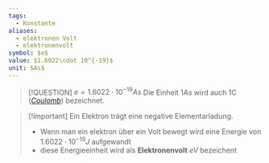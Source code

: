 ```yaml
---
tags:
  - Konstante
aliases:
  - elektronen Volt
  - elektronenvolt
symbol: $e$
value: $1.6022\cdot 10^{-19}$
unit: $As$
---
```


> [!QUESTION] $e = 1.6022\cdot 10^{-19} As$
> Die Einheit $1As$ wird auch $1 \mathrm{C}$ (*[Coulomb](../../Elektrotechnik/Coulomb-Kraft.md)*) bezeichnet.

> [!important] Ein Elektron trägt eine negative Elementarladung.
> 
> - Wenn man ein elektron über ein Volt bewegt wird eine Energie von $1.6022\cdot 10^{-19}J$ aufgewandt
> - diese Energieeinheit wird als **Elektronenvolt** $eV$ bezeichent